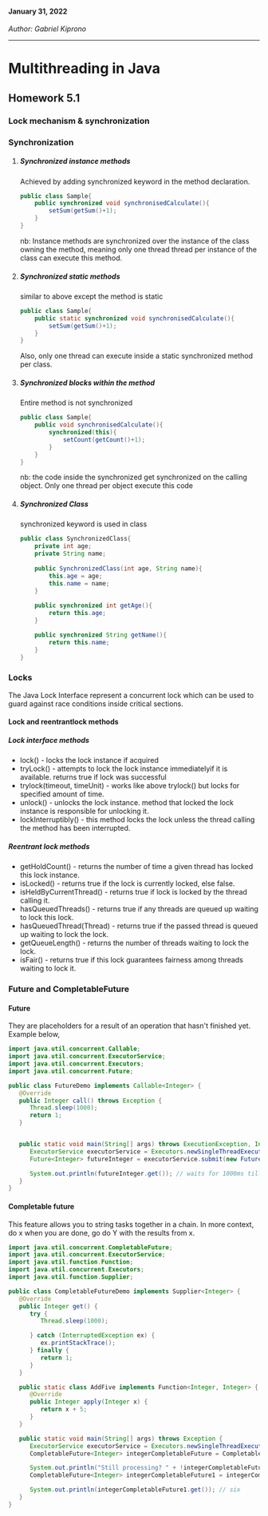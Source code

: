 #### January 31, 2022

*Author: Gabriel Kiprono*

---

# Multithreading in Java

## Homework 5.1
### Lock mechanism & synchronization
###  Synchronization
1. ##### Synchronized instance methods
    Achieved by adding synchronized keyword in the method declaration.
    ```java
   public class Sample{
        public synchronized void synchronisedCalculate(){
            setSum(getSum()+1);
        }    
   } 
   ```
   nb: Instance methods are synchronized over the instance of the class owning the method, meaning only one thread
    thread per instance of the class can execute this method.
2. ##### Synchronized static methods
    similar to above except the method is static
    ```java
   public class Sample{
        public static synchronized void synchronisedCalculate(){
            setSum(getSum()+1);
        }    
   } 
   
   ```
   Also, only one thread can execute inside a static synchronized method per class. 
3. ##### Synchronized blocks within the method
    Entire method is not synchronized
    ```java
    public class Sample{
        public void synchronisedCalculate(){
            synchronized(this){
                setCount(getCount()+1);
            }
        }    
   } 
    ```
   nb: the code inside the synchronized get synchronized on the calling object. Only one thread per object execute this code
4. ##### Synchronized Class
   synchronized keyword is used in class 
    
    ```java
    public class SynchronizedClass{
        private int age;
        private String name;
        
        public SynchronizedClass(int age, String name){
            this.age = age;
            this.name = name;
        }    
        
        public synchronized int getAge(){
            return this.age;
        }
   
        public synchronized String getName(){
            return this.name;
        }
   }
    ```

### Locks
The Java Lock Interface represent a concurrent lock which can be used to guard against race conditions inside 
critical sections.

#### Lock and reentrantlock methods 
##### Lock interface methods
- lock() - locks the lock instance if acquired
- tryLock() - attempts to lock the lock instance immediatelyif it is available. returns true if lock was successful
- trylock(timeout, timeUnit) - works like above trylock() but locks for specified amount of time.
- unlock() - unlocks the lock instance. method that locked the lock instance is responsible for unlocking it.
- lockInterruptibly() - this method locks the lock unless the thread calling the method has been interrupted.

##### Reentrant lock methods

- getHoldCount() - returns the number of time a given thread has locked this lock instance.
- isLocked() - returns true if the lock is currently locked, else false.
- isHeldByCurrentThread() - returns true if lock is locked by the thread calling it.
- hasQueuedThreads() - returns true if any threads are queued up waiting to lock this lock.
- hasQueuedThread(Thread) - returns true if the passed thread is queued up waiting to lock the lock.
- getQueueLength() - returns the number of threads waiting to lock the lock.
- isFair() - returns true if this lock guarantees fairness among threads waiting to lock it.

### Future and CompletableFuture
#### Future
They are placeholders for a result of an operation that hasn't finished yet. Example below,

```java
import java.util.concurrent.Callable;
import java.util.concurrent.ExecutorService;
import java.util.concurrent.Executors;
import java.util.concurrent.Future;

public class FutureDemo implements Callable<Integer> {
   @Override
   public Integer call() throws Exception {
      Thread.sleep(1000);
      return 1;
   }


   public static void main(String[] args) throws ExecutionException, InterruptedException {
      ExecutorService executorService = Executors.newSingleThreadExecutor();
      Future<Integer> futureInteger = executorService.submit(new FutureDemo());

      System.out.println(futureInteger.get()); // waits for 1000ms till FutureDemo task is done,
   }
}
```

#### Completable future
This feature allows you to string tasks together in a chain. In more context, do x when you are done, go do Y with the 
results from x.

```java
import java.util.concurrent.CompletableFuture;
import java.util.concurrent.ExecutorService;
import java.util.function.Function;
import java.util.concurrent.Executors;
import java.util.function.Supplier;

public class CompletableFutureDemo implements Supplier<Integer> {
   @Override
   public Integer get() {
      try {
         Thread.sleep(1000);

      } catch (InterruptedException ex) {
         ex.printStackTrace();
      } finally {
         return 1;
      }
   }

   public static class AddFive implements Function<Integer, Integer> {
      @Override
      public Integer apply(Integer x) {
         return x + 5;
      }
   }

   public static void main(String[] args) throws Exception {
      ExecutorService executorService = Executors.newSingleThreadExecutor();
      CompletableFuture<Integer> integerCompletableFuture = CompletableFuture.supplyAsync(new CompletableFutureDemo(), executorService);

      System.out.println("Still processing? " + !integerCompletableFuture.isDone());
      CompletableFuture<Integer> integerCompletableFuture1 = integerCompletableFuture.thenApply(new AddFive());

      System.out.println(integerCompletableFuture1.get()); // six
   }
}
```
